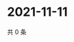 # 2021-11-11

共 0 条

<!-- BEGIN WEIBO -->
<!-- 最后更新时间 Thu Nov 11 2021 13:10:26 GMT+0800 (China Standard Time) -->

<!-- END WEIBO -->
